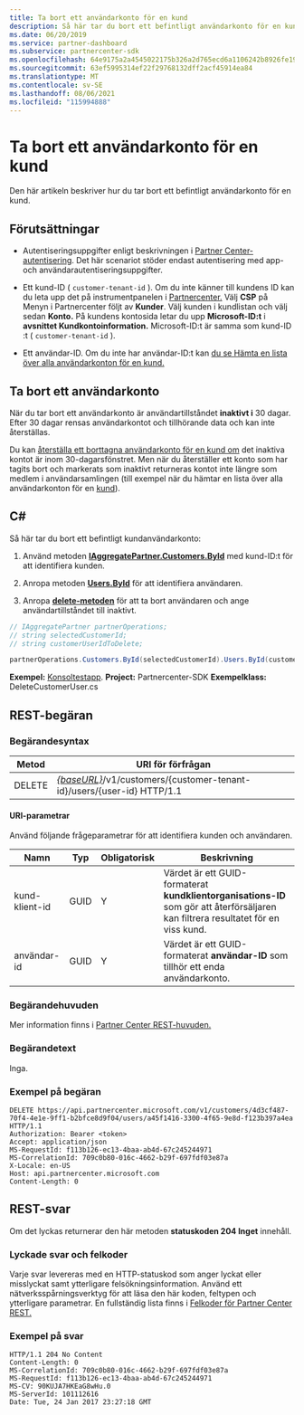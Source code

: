 ```yaml
---
title: Ta bort ett användarkonto för en kund
description: Så här tar du bort ett befintligt användarkonto för en kund.
ms.date: 06/20/2019
ms.service: partner-dashboard
ms.subservice: partnercenter-sdk
ms.openlocfilehash: 64e9175a2a4545022175b326a2d765ecd6a1106242b8926fe19e32c7e2ab6ec2
ms.sourcegitcommit: 63ef5995314ef22f29768132dff2acf45914ea84
ms.translationtype: MT
ms.contentlocale: sv-SE
ms.lasthandoff: 08/06/2021
ms.locfileid: "115994888"
---
```

# <a name="delete-a-user-account-for-a-customer"></a>Ta bort ett användarkonto för en kund

Den här artikeln beskriver hur du tar bort ett befintligt användarkonto för en kund.

## <a name="prerequisites"></a>Förutsättningar

- Autentiseringsuppgifter enligt beskrivningen i [Partner Center-autentisering](partner-center-authentication.md). Det här scenariot stöder endast autentisering med app- och användarautentiseringsuppgifter.

- Ett kund-ID ( `customer-tenant-id` ). Om du inte känner till kundens ID kan du leta upp det på instrumentpanelen i [Partnercenter.](https://partner.microsoft.com/dashboard) Välj **CSP** på Menyn i Partnercenter följt av **Kunder**. Välj kunden i kundlistan och välj sedan **Konto.** På kundens kontosida letar du upp **Microsoft-ID:t** i **avsnittet Kundkontoinformation.** Microsoft-ID:t är samma som kund-ID :t ( `customer-tenant-id` ).

- Ett användar-ID. Om du inte har användar-ID:t kan [du se Hämta en lista över alla användarkonton för en kund.](get-a-list-of-all-user-accounts-for-a-customer.md)

## <a name="deleting-a-user-account"></a>Ta bort ett användarkonto

När du tar bort ett användarkonto är användartillståndet **inaktivt i** 30 dagar. Efter 30 dagar rensas användarkontot och tillhörande data och kan inte återställas.

Du kan [återställa ett borttagna användarkonto för en kund om](restore-a-user-for-a-customer.md) det inaktiva kontot är inom 30-dagarsfönstret. Men när du återställer ett konto som har tagits bort och markerats som inaktivt returneras kontot inte längre som medlem i användarsamlingen (till exempel när du hämtar en lista över alla användarkonton för en [kund](get-a-list-of-all-user-accounts-for-a-customer.md)).

## <a name="c"></a>C\#

Så här tar du bort ett befintligt kundanvändarkonto:

1. Använd metoden [**IAggregatePartner.Customers.ById**](/dotnet/api/microsoft.store.partnercenter.customers.icustomercollection.byid) med kund-ID:t för att identifiera kunden.

2. Anropa metoden [**Users.ById**](/dotnet/api/microsoft.store.partnercenter.customerusers.icustomerusercollection.byid) för att identifiera användaren.

3. Anropa [**delete-metoden**](/dotnet/api/microsoft.store.partnercenter.customerusers.icustomeruser.delete) för att ta bort användaren och ange användartillståndet till inaktivt.

``` csharp
// IAggregatePartner partnerOperations;
// string selectedCustomerId;
// string customerUserIdToDelete;

partnerOperations.Customers.ById(selectedCustomerId).Users.ById(customerUserIdToDelete).Delete();
```

**Exempel:** [Konsoltestapp](console-test-app.md). **Project:** Partnercenter-SDK **Exempelklass:** DeleteCustomerUser.cs

## <a name="rest-request"></a>REST-begäran

### <a name="request-syntax"></a>Begärandesyntax

| Metod     | URI för förfrågan                                                                                            |
|------------|--------------------------------------------------------------------------------------------------------|
| DELETE     | [*{baseURL}*](partner-center-rest-urls.md)/v1/customers/{customer-tenant-id}/users/{user-id} HTTP/1.1 |

#### <a name="uri-parameters"></a>URI-parametrar

Använd följande frågeparametrar för att identifiera kunden och användaren.

| Namn                   | Typ     | Obligatorisk | Beskrivning                                                                                                               |
|------------------------|----------|----------|---------------------------------------------------------------------------------------------------------------------------|
| kund-klient-id     | GUID     | Y        | Värdet är ett GUID-formaterat **kundklientorganisations-ID** som gör att återförsäljaren kan filtrera resultatet för en viss kund. |
| användar-id                | GUID     | Y        | Värdet är ett GUID-formaterat **användar-ID** som tillhör ett enda användarkonto.                                          |

### <a name="request-headers"></a>Begärandehuvuden

Mer information finns i [Partner Center REST-huvuden.](headers.md)

### <a name="request-body"></a>Begärandetext

Inga.

### <a name="request-example"></a>Exempel på begäran

```http
DELETE https://api.partnercenter.microsoft.com/v1/customers/4d3cf487-70f4-4e1e-9ff1-b2bfce8d9f04/users/a45f1416-3300-4f65-9e8d-f123b397a4ea HTTP/1.1
Authorization: Bearer <token>
Accept: application/json
MS-RequestId: f113b126-ec13-4baa-ab4d-67c245244971
MS-CorrelationId: 709c0b80-016c-4662-b29f-697fdf03e87a
X-Locale: en-US
Host: api.partnercenter.microsoft.com
Content-Length: 0
```

## <a name="rest-response"></a>REST-svar

Om det lyckas returnerar den här metoden **statuskoden 204 Inget** innehåll.

### <a name="response-success-and-error-codes"></a>Lyckade svar och felkoder

Varje svar levereras med en HTTP-statuskod som anger lyckat eller misslyckat samt ytterligare felsökningsinformation. Använd ett nätverksspårningsverktyg för att läsa den här koden, feltypen och ytterligare parametrar. En fullständig lista finns i [Felkoder för Partner Center REST.](error-codes.md)

### <a name="response-example"></a>Exempel på svar

```http
HTTP/1.1 204 No Content
Content-Length: 0
MS-CorrelationId: 709c0b80-016c-4662-b29f-697fdf03e87a
MS-RequestId: f113b126-ec13-4baa-ab4d-67c245244971
MS-CV: 90KUJA7HKEaG8wHu.0
MS-ServerId: 101112616
Date: Tue, 24 Jan 2017 23:27:18 GMT
```
